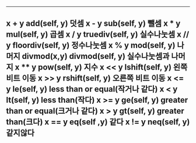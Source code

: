----
x + y __add__(self, y) 덧셈
x - y __sub__(self, y) 뺄셈
x * y __mul__(self, y) 곱셈
x / y __truediv__(self, y) 실수나눗셈
x // y __floordiv__(self, y) 정수나눗셈
x % y __mod__(self, y) 나머지
divmod(x,y) __divmod__(self, y) 실수나눗셈과 나머지
x ** y __pow__(self, y) 지수
x << y __lshift__(self, y) 왼쪽 비트 이동
x >> y __rshift__(self, y) 오른쪽 비트 이동
x <= y __le__(self, y) less than or equal(작거나 같다)
x < y __lt__(self, y) less than(작다)
x >= y __ge__(self, y) greater than or equal(크거나 같다)
x > y __gt__(self, y) greater than(크다)
x == y __eq__(self ,y) 같다
x != y __neq__(self, y) 같지않다
----

